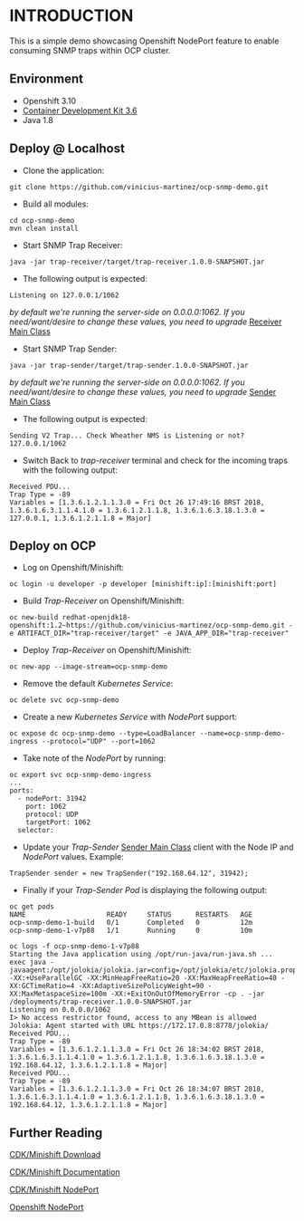 # INTRODUCTION

This is a simple demo showcasing Openshift NodePort feature to enable consuming SNMP traps within OCP cluster.

## Environment

- Openshift 3.10
- [Container Development Kit 3.6](https://developers.redhat.com/products/cdk/overview/)
- Java 1.8

## Deploy @ Localhost

- Clone the application:
```
git clone https://github.com/vinicius-martinez/ocp-snmp-demo.git
```
- Build all modules:
```
cd ocp-snmp-demo
mvn clean install
```
- Start SNMP Trap Receiver:
```
java -jar trap-receiver/target/trap-receiver.1.0.0-SNAPSHOT.jar
```
- The following output is expected:
```
Listening on 127.0.0.1/1062
```
*by default we're running the server-side on 0.0.0.0:1062. If you need/want/desire to change these values, you need to upgrade* [Receiver Main Class](https://github.com/vinicius-martinez/ocp-snmp-demo/blob/master/trap-receiver/src/main/java/com/redhat/copel/snmp/receiver/Main.java)

- Start SNMP Trap Sender:
```
java -jar trap-sender/target/trap-sender.1.0.0-SNAPSHOT.jar
```
*by default we're running the server-side on 0.0.0.0:1062. If you need/want/desire to change these values, you need to upgrade* [Sender Main Class](https://github.com/vinicius-martinez/ocp-snmp-demo/blob/master/trap-sender/src/main/java/com/redhat/copel/snmp/sender/Main.java)
- The following output is expected:
```
Sending V2 Trap... Check Wheather NMS is Listening or not?
127.0.0.1/1062
```
- Switch Back to *trap-receiver* terminal and check for the incoming traps with the following output:
```
Received PDU...
Trap Type = -89
Variables = [1.3.6.1.2.1.1.3.0 = Fri Oct 26 17:49:16 BRST 2018, 1.3.6.1.6.3.1.1.4.1.0 = 1.3.6.1.2.1.1.8, 1.3.6.1.6.3.18.1.3.0 = 127.0.0.1, 1.3.6.1.2.1.1.8 = Major]
```
## Deploy on OCP

- Log on Openshift/Minishift:
```
oc login -u developer -p developer [minishift:ip]:[minishift:port]
```
- Build *Trap-Receiver* on Openshift/Minishift:
```
oc new-build redhat-openjdk18-openshift:1.2~https://github.com/vinicius-martinez/ocp-snmp-demo.git -e ARTIFACT_DIR="trap-receiver/target" -e JAVA_APP_DIR="trap-receiver"
```
- Deploy *Trap-Receiver* on Openshift/Minishift:
```
oc new-app --image-stream=ocp-snmp-demo
```
- Remove the default *Kubernetes Service*:
```
oc delete svc ocp-snmp-demo
```
- Create a new *Kubernetes Service* with *NodePort* support:
```
oc expose dc ocp-snmp-demo --type=LoadBalancer --name=ocp-snmp-demo-ingress --protocol="UDP" --port=1062
```
- Take note of the *NodePort* by running:
```
oc export svc ocp-snmp-demo-ingress
...
ports:
  - nodePort: 31942
    port: 1062
    protocol: UDP
    targetPort: 1062
  selector:
```
- Update your *Trap-Sender* [Sender Main Class](https://github.com/vinicius-martinez/ocp-snmp-demo/blob/master/trap-sender/src/main/java/com/redhat/copel/snmp/sender/Main.java) client with the Node IP and *NodePort* values. Example:
```
TrapSender sender = new TrapSender("192.168.64.12", 31942);
```
- Finally if your *Trap-Sender Pod* is displaying the following output:
```
oc get pods
NAME                    READY     STATUS      RESTARTS   AGE
ocp-snmp-demo-1-build   0/1       Completed   0          12m
ocp-snmp-demo-1-v7p88   1/1       Running     0          10m

oc logs -f ocp-snmp-demo-1-v7p88
Starting the Java application using /opt/run-java/run-java.sh ...
exec java -javaagent:/opt/jolokia/jolokia.jar=config=/opt/jolokia/etc/jolokia.properties -XX:+UseParallelGC -XX:MinHeapFreeRatio=20 -XX:MaxHeapFreeRatio=40 -XX:GCTimeRatio=4 -XX:AdaptiveSizePolicyWeight=90 -XX:MaxMetaspaceSize=100m -XX:+ExitOnOutOfMemoryError -cp . -jar /deployments/trap-receiver.1.0.0-SNAPSHOT.jar
Listening on 0.0.0.0/1062
I> No access restrictor found, access to any MBean is allowed
Jolokia: Agent started with URL https://172.17.0.8:8778/jolokia/
Received PDU...
Trap Type = -89
Variables = [1.3.6.1.2.1.1.3.0 = Fri Oct 26 18:34:02 BRST 2018, 1.3.6.1.6.3.1.1.4.1.0 = 1.3.6.1.2.1.1.8, 1.3.6.1.6.3.18.1.3.0 = 192.168.64.12, 1.3.6.1.2.1.1.8 = Major]
Received PDU...
Trap Type = -89
Variables = [1.3.6.1.2.1.1.3.0 = Fri Oct 26 18:34:07 BRST 2018, 1.3.6.1.6.3.1.1.4.1.0 = 1.3.6.1.2.1.1.8, 1.3.6.1.6.3.18.1.3.0 = 192.168.64.12, 1.3.6.1.2.1.1.8 = Major]
```

## Further Reading

[CDK/Minishift Download](https://developers.redhat.com/products/cdk/download/)

[CDK/Minishift Documentation](https://developers.redhat.com/products/cdk/docs-and-apis/)

[CDK/Minishift NodePort](https://access.redhat.com/documentation/en-us/red_hat_container_development_kit/3.6/html-single/getting_started_guide/#nodeport-services)

[Openshift NodePort](https://docs.openshift.com/container-platform/3.10/dev_guide/expose_service/expose_internal_ip_nodeport.html)
